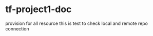 # tf-project1-doc
provision for all resource
this is test to check local and remote repo connection 